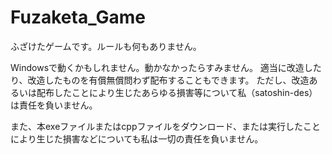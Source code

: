 # Fuzaketa_Game
ふざけたゲームです。ルールも何もありません。

Windowsで動くかもしれません。動かなかったらすみません。
適当に改造したり、改造したものを有償無償問わず配布することもできます。
ただし、改造あるいは配布したことにより生じたあらゆる損害等について私（satoshin-des）は責任を負いません。

また、本exeファイルまたはcppファイルをダウンロード、または実行したことにより生じた損害などについても私は一切の責任を負いません。
